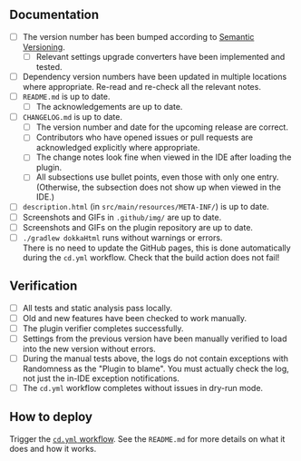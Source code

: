 ## Documentation
* [ ] The version number has been bumped according to [Semantic Versioning](https://semver.org/).  
  * [ ] Relevant settings upgrade converters have been implemented and tested.
* [ ] Dependency version numbers have been updated in multiple locations where appropriate. Re-read and re-check all the relevant notes.
* [ ] `README.md` is up to date.
  * [ ] The acknowledgements are up to date.
* [ ] `CHANGELOG.md` is up to date.
  * [ ] The version number and date for the upcoming release are correct.
  * [ ] Contributors who have opened issues or pull requests are acknowledged explicitly where appropriate.
  * [ ] The change notes look fine when viewed in the IDE after loading the plugin.
  * [ ] All subsections use bullet points, even those with only one entry. (Otherwise, the subsection does not show up when viewed in the IDE.)
* [ ] `description.html` (in `src/main/resources/META-INF/`) is up to date.
* [ ] Screenshots and GIFs in `.github/img/` are up to date.
* [ ] Screenshots and GIFs on the plugin repository are up to date.
  <!--
  How to update screenshots:
  * Set the global UI scale to 200% before recording/screenshotting to ensure high-resolution images.
  * Use the project in `src/test/resources/screenshots/` to store code snippets in.
    Do not store `.idea/`, `.gradle`, and similar build files in this project.
  * Hide (inlay) hints and set font size to 20.
  * Distance between bottom of "Refresh" button and top of button bar at bottom is 50 pixels, or the original distance, whichever is smaller.
  * On Linux, the screen can be recorded using [peek](https://github.com/phw/peek) or
    [SimpleScreenRecorder](https://www.maartenbaert.be/simplescreenrecorder/).
  * Reducing GIF size is a difficult process.
    The following seems to work fine:
    1. `for f in ./*.webm; do ffmpeg -y -i "$f" -vf "fps=10,scale=768:-1:flags=lanczos,split[s0][s1];[s0]palettegen[p];[s1][p]paletteuse" -loop 0 "${f%.*}.gif"; done`
    2. Go to [ezgif](https://ezgif.com/optimize) and upload the GIF to reduce in size.
    3. Apply the following optimisations in question; after each result, you can click "Optimize" to apply another filter:
       1. "Color Reduction" to 64 colours
       2. "Optimize Transparency" with 2% fuzz
       3. "Lossy GIF" with compression level 30
  -->
* [ ] `./gradlew dokkaHtml` runs without warnings or errors.  
  There is no need to update the GitHub pages, this is done automatically during the `cd.yml` workflow.
  Check that the build action does not fail!

## Verification
* [ ] All tests and static analysis pass locally.
* [ ] Old and new features have been checked to work manually.
* [ ] The plugin verifier completes successfully.
* [ ] Settings from the previous version have been manually verified to load into the new version without errors.
* [ ] During the manual tests above, the logs do not contain exceptions with Randomness as the "Plugin to blame". You must actually check the log, not just the in-IDE exception notifications.
* [ ] The `cd.yml` workflow completes without issues in dry-run mode.

## How to deploy
Trigger the [`cd.yml` workflow](https://github.com/fwdekker/intellij-randomness/actions/workflows/cd.yml).
See the `README.md` for more details on what it does and how it works.
